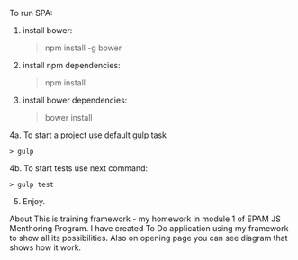 To run SPA:

1. install bower: 

	> npm install -g bower

2. install npm dependencies:

	> npm install

3. install bower dependencies:

	> bower install

4a. To start a project use default gulp task

	> gulp


4b. To start tests use next command:

	> gulp test

5. Enjoy.


About
This is training framework - my homework in module 1 of EPAM JS Menthoring Program.
I have created To Do application using my framework to show all its possibilities. Also on opening page you can see diagram that shows how it work.

